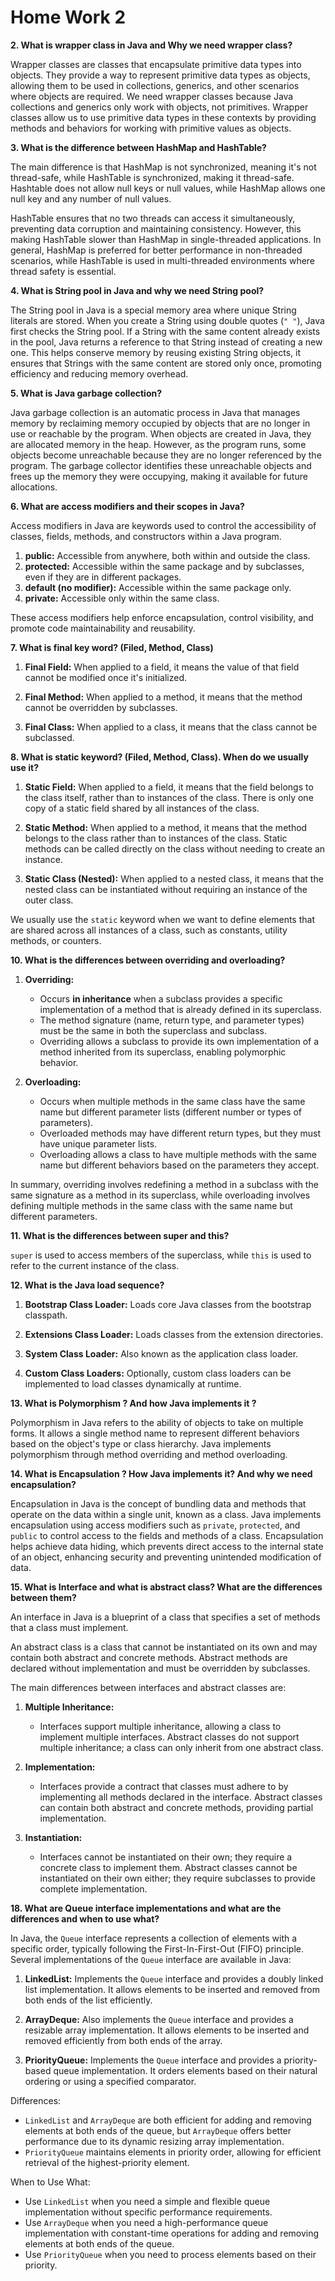 # Home Work 2

**2.  What is wrapper class in Java and Why we need wrapper class?**

Wrapper classes are classes that encapsulate primitive data types into objects. They provide a way to represent primitive data types as objects, allowing them to be used in collections, generics, and other scenarios where objects are required. We need wrapper classes because Java collections and generics only work with objects, not primitives. Wrapper classes allow us to use primitive data types in these contexts by providing methods and behaviors for working with primitive values as objects.

**3.  What is the difference between HashMap and HashTable?**

The main difference is that HashMap is not synchronized, meaning it's not thread-safe, while HashTable is synchronized, making it thread-safe. Hashtable does not allow null keys or null values, while HashMap allows one null key and any number of null values.

HashTable ensures that no two threads can access it simultaneously, preventing data corruption and maintaining consistency. However, this making HashTable slower than HashMap in single-threaded applications. In general, HashMap is preferred for better performance in non-threaded scenarios, while HashTable is used in multi-threaded environments where thread safety is essential.

**4.  What is String pool in Java and why we need String pool?**

The String pool in Java is a special memory area where unique String literals are stored. When you create a String using double quotes (`" "`), Java first checks the String pool. If a String with the same content already exists in the pool, Java returns a reference to that String instead of creating a new one. This helps conserve memory by reusing existing String objects, it ensures that Strings with the same content are stored only once, promoting efficiency and reducing memory overhead.

**5. What is Java garbage collection?**

Java garbage collection is an automatic process in Java that manages memory by reclaiming memory occupied by objects that are no longer in use or reachable by the program. When objects are created in Java, they are allocated memory in the heap. However, as the program runs, some objects become unreachable because they are no longer referenced by the program. The garbage collector identifies these unreachable objects and frees up the memory they were occupying, making it available for future allocations.

**6. What are access modifiers and their scopes in Java?**

Access modifiers in Java are keywords used to control the accessibility of classes, fields, methods, and constructors within a Java program.

1. **public:** Accessible from anywhere, both within and outside the class.
2. **protected:** Accessible within the same package and by subclasses, even if they are in different packages.
3. **default (no modifier):** Accessible within the same package only.
4. **private:** Accessible only within the same class.

These access modifiers help enforce encapsulation, control visibility, and promote code maintainability and reusability.

**7. What is final key word? (Filed, Method, Class)**

1. **Final Field:** When applied to a field, it means the value of that field cannot be modified once it's initialized.

2. **Final Method:** When applied to a method, it means that the method cannot be overridden by subclasses.

3. **Final Class:** When applied to a class, it means that the class cannot be subclassed.

**8. What is static keyword? (Filed, Method, Class). When do we usually use it?**

1. **Static Field:** When applied to a field, it means that the field belongs to the class itself, rather than to instances of the class. There is only one copy of a static field shared by all instances of the class.

2. **Static Method:** When applied to a method, it means that the method belongs to the class rather than to instances of the class. Static methods can be called directly on the class without needing to create an instance.

3. **Static Class (Nested):** When applied to a nested class, it means that the nested class can be instantiated without requiring an instance of the outer class.

We usually use the `static` keyword when we want to define elements that are shared across all instances of a class, such as constants, utility methods, or counters.

**10. What is the differences between overriding and overloading?**

1. **Overriding:**
    - Occurs **in inheritance**  when a subclass provides a specific implementation of a method that is already defined in its superclass.
    - The method signature (name, return type, and parameter types) must be the same in both the superclass and subclass.
    - Overriding allows a subclass to provide its own implementation of a method inherited from its superclass, enabling polymorphic behavior.

2. **Overloading:**
    - Occurs when multiple methods in the same class have the same name but different parameter lists (different number or types of parameters).
    - Overloaded methods may have different return types, but they must have unique parameter lists.
    - Overloading allows a class to have multiple methods with the same name but different behaviors based on the parameters they accept.

In summary, overriding involves redefining a method in a subclass with the same signature as a method in its superclass, while overloading involves defining multiple methods in the same class with the same name but different parameters.

**11. What is the differences between super and this?**

`super` is used to access members of the superclass, while `this` is used to refer to the current instance of the class.

**12. What is the Java load sequence?**

1. **Bootstrap Class Loader:** Loads core Java classes from the bootstrap classpath.

2. **Extensions Class Loader:** Loads classes from the extension directories.

3. **System Class Loader:** Also known as the application class loader.

4. **Custom Class Loaders:** Optionally, custom class loaders can be implemented to load classes dynamically at runtime.

**13. What is Polymorphism ? And how Java implements it ?**

Polymorphism in Java refers to the ability of objects to take on multiple forms. It allows a single method name to represent different behaviors based on the object's type or class hierarchy. Java implements polymorphism through method overriding and method overloading.

**14. What is Encapsulation ? How Java implements it? And why we need encapsulation?**

Encapsulation in Java is the concept of bundling data and methods that operate on the data within a single unit, known as a class. Java implements encapsulation using access modifiers such as `private`, `protected`, and `public` to control access to the fields and methods of a class. Encapsulation helps achieve data hiding, which prevents direct access to the internal state of an object, enhancing security and preventing unintended modification of data.

**15. What is Interface and what is abstract class? What are the differences between them?**

An interface in Java is a blueprint of a class that specifies a set of methods that a class must implement.

An abstract class is a class that cannot be instantiated on its own and may contain both abstract and concrete methods. Abstract methods are declared without implementation and must be overridden by subclasses.

The main differences between interfaces and abstract classes are:

1. **Multiple Inheritance:**
    - Interfaces support multiple inheritance, allowing a class to implement multiple interfaces. Abstract classes do not support multiple inheritance; a class can only inherit from one abstract class.

2. **Implementation:**
    - Interfaces provide a contract that classes must adhere to by implementing all methods declared in the interface. Abstract classes can contain both abstract and concrete methods, providing partial implementation.

3. **Instantiation:**
    - Interfaces cannot be instantiated on their own; they require a concrete class to implement them. Abstract classes cannot be instantiated on their own either; they require subclasses to provide complete implementation.
    
**18. What are Queue interface implementations and what are the differences and when to use what?**

In Java, the `Queue` interface represents a collection of elements with a specific order, typically following the First-In-First-Out (FIFO) principle. Several implementations of the `Queue` interface are available in Java:

1. **LinkedList:** Implements the `Queue` interface and provides a doubly linked list implementation. It allows elements to be inserted and removed from both ends of the list efficiently.

2. **ArrayDeque:** Also implements the `Queue` interface and provides a resizable array implementation. It allows elements to be inserted and removed efficiently from both ends of the array.

3. **PriorityQueue:** Implements the `Queue` interface and provides a priority-based queue implementation. It orders elements based on their natural ordering or using a specified comparator.

Differences:
- `LinkedList` and `ArrayDeque` are both efficient for adding and removing elements at both ends of the queue, but `ArrayDeque` offers better performance due to its dynamic resizing array implementation.
- `PriorityQueue` maintains elements in priority order, allowing for efficient retrieval of the highest-priority element.

When to Use What:
- Use `LinkedList` when you need a simple and flexible queue implementation without specific performance requirements.
- Use `ArrayDeque` when you need a high-performance queue implementation with constant-time operations for adding and removing elements at both ends of the queue.
- Use `PriorityQueue` when you need to process elements based on their priority.
